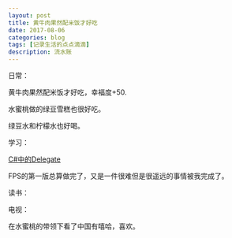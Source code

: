 ```yaml
---
layout: post
title: 黄牛肉果然配米饭才好吃
date: 2017-08-06
categories: blog
tags: [记录生活的点点滴滴]
description: 流水账
---
```


日常：

黄牛肉果然配米饭才好吃，幸福度+50.

水蜜桃做的绿豆雪糕也很好吃。

绿豆水和柠檬水也好喝。



学习：

[C#中的Delegate](http://bbs.9ria.com/thread-119170-1-1.html)

FPS的第一版总算做完了，又是一件很难但是很遥远的事情被我完成了。


读书：



电视：

在水蜜桃的带领下看了中国有嘻哈，喜欢。




